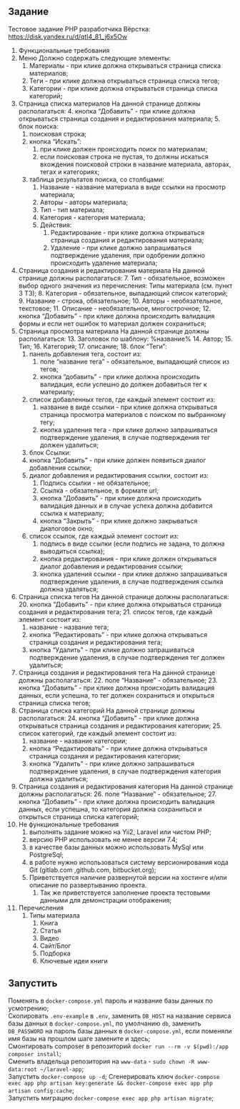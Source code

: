 ## Задание
Тестовое задание PHP разработчика
Вёрстка: https://disk.yandex.ru/d/qtI4_81_j6x5Ow 
1.  Функциональные требования
   1. Меню
Должно содержать следующие элементы:
      1. Материалы - при клике должна открываться страница списка материалов;
      2. Теги - при клике должна открываться страница списка тегов;
      3. Категории - при клике должна открываться страница списка категорий;
   2. Страница списка материалов
На данной странице должны располагаться:
      4. кнопка “Добавить” - при клике должна открываться страница создания и редактирования материала;
      5. блок поиска:
         1. поисковая строка;
         2. кнопка “Искать”:
            1. при клике должен происходить поиск по материалам;
            2. если поисковая строка не пустая, то должны искаться вхождения поисковой строки в название материала, авторах, тегах и категориях;
      6. таблица результатов поиска, со столбцами:
         1. Название - название материала в виде ссылки на просмотр материала;
         2. Авторы - авторы материала;
         3. Тип - тип материала;
         4. Категория - категория материала;
         5. Действия:
            1. Редактирование - при клике должна открываться страница создания и редактирования материала;
            2. Удаление - при клике должно запрашиваться подтверждение удаления, при одобрении должно происходить удаление материала;
   3. Страница создания и редактирования материала
На данной странице должны располагаться:
      7. Тип - обязательное, возможен выбор одного значения из перечисления: Типы материала (см. пункт 3 ТЗ);
      8. Категория - обязательное, выпадающий список категорий;
      9. Название - строка, обязательное;
      10. Авторы - необязательное, текстовое;
      11. Описание - необязательное, многострочное;
      12. кнопка “Добавить” - при клике должна происходить валидация формы и если нет ошибок то материал должен сохраниться;
   4. Страница просмотра материала
На данной странице должны располагаться:
      13. Заголовок по шаблону: %название% 
      14. Автор;
      15. Тип;
      16. Категория;
      17. описание;
      18. блок “Теги”:
         1. панель добавления тега, состоит из:
            1. поле “название тега” - обязательное, выпадающий список из тегов;
            2. кнопка “добавить” - при клике должна происходить валидация, если успешно до должен добавиться тег к материалу;
         2. список добавленных тегов, где каждый элемент состоит из:
            1. название в виде ссылки - при клике должна открываться страница просмотра материалов с поиском по выбранному тегу;
            2. кнопка удаления тега - при клике должно запрашиваться подтверждение удаления, в случае подтверждения тег должен удалиться;
      19. блок Ссылки:
         1. кнопка “Добавить” - при клике должен появиться диалог добавления ссылки;
         2. диалог добавления и редактирования ссылки, состоит из:
            1. Подпись ссылки - не обязательное;
            2. Ссылка  - обязательное, в формате url;
            3. кнопка “Добавить” - при клике должна происходить валидация данных и в случае успеха должна добавится ссылка к материалу;
            4. кнопка “Закрыть” - при клике должно закрываться диалоговое окно;
         3. список ссылок, где каждый элемент состоит из:
            1. подпись в виде ссылки (если подпись не задана, то должна выводиться ссылка);
            2. кнопка редактирования - при клике должен открываться диалог добавления и редактирования ссылки;
            3. кнопка удаления ссылки - при клике должно запрашиваться подтверждение удаления, в случае подтверждения ссылка должна удаляться;
   5. Страница списка тегов
На данной странице должны располагаться:
      20. кнопка “Добавить” - при клике должна открываться страница создания и редактирования тега;
      21. список тегов, где каждый элемент состоит из:
         1. название - название тега;
         2. кнопка “Редактировать” - при клике должна открываться страница создания и редактирования тега;
         3. кнопка “Удалить” - при клике должно запрашиваться подтверждение удаления, в случае подтверждения тег должен удалиться;
   6. Страница создания и редактирования тега
На данной странице должны располагаться:
      22. поле “Название” - обязательное;
      23. кнопка “Добавить” - при клике должна происходить валидация данных, если успешна, то тег должен сохраниться и открыться страница списка тегов;
   7. Страница списка категорий
На данной странице должны располагаться:
      24. кнопка “Добавить” - при клике должна открываться страница создания и редактирования категории;
      25. список категорий, где каждый элемент состоит из:
         1. название - название категории;
         2. кнопка “Редактировать” - при клике должна открываться страница создания и редактирования категории;
         3. кнопка “Удалить” - при клике должно запрашиваться подтверждение удаления, в случае подтверждения категория должна удалиться;
   8. Страница создания и редактирования категория
На данной странице должны располагаться:
      26. поле “Название” - обязательное;
      27. кнопка “Добавить” - при клике должна происходить валидация данных, если успешна, то категория должна сохраниться и открыться страница списка категорий;
2. Не функциональные требования
   1. выполнять задание можно на Yii2, Laravel или чистом PHP;
   2. версию PHP использовать не менее версии 7.4;
   3. в качестве базы данных можно использовать MySql или PostgreSql;
   4. в работе нужно использоваться систему версионирования кода Git (gitlab.com ,github.com, bitbucket.org);
   5. Приветствуется наличие развернутой версии на хостинге и/или описание по развертыванию проекта.
      1. Так же приветствуется заполнение проекта тестовыми данными для демонстрации отображения;
3. Перечисления
   1. Типы материала
      1. Книга
      2. Статья
      3. Видео
      4. Сайт/Блог
      5. Подборка
      6. Ключевые идеи книги

## Запустить
Поменять в `docker-compose.yml` пароль и название базы данных по усмотрению;  
Скопировать `.env-example` в `.env`, заменить `DB_HOST` на название сервиса базы данных в `docker-compose.yml`, по умолчанию `db`, заменить `DB_PASSWORD` на пароль базы данных в `docker-compose.yml`, если поменяли имя базы на прошлом шаге замените и здесь;   
Смонтировать composer в репозиторий `docker run --rm -v $(pwd):/app composer install`;  
Сменить владельца репозитория на `www-data` - `sudo chown -R www-data:root ~/laravel-app`;  
Запустить `docker-compose up -d`;
Сгенерировать ключ `docker-compose exec app php artisan key:generate && docker-compose exec app php artisan config:cache`;  
Запустить миграцию `docker-compose exec app php artisan migrate`;  
